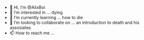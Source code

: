 - 👋 Hi, I’m @AlixBoi
- 👀 I’m interested in ... dying
- 🌱 I’m currently learning ... how to die
- 💞️ I’m looking to collaborate on ... an introduction to death and his assosiates 
- 📫 How to reach me ...

<!---
AlixBoi/AlixBoi is a ✨ special ✨ repository because its `README.md` (this file) appears on your GitHub profile.
You can click the Preview link to take a look at your changes.
--->
